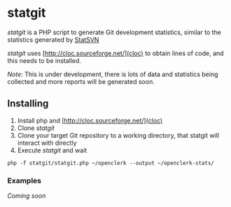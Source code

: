 statgit
=======

_statgit_ is a PHP script to generate Git development statistics, 
similar to the statistics generated by [StatSVN](http://www.statsvn.org/)

_statgit_ uses [http://cloc.sourceforge.net/](cloc) to obtain lines of code, and this needs to
be installed.

_Note:_ This is under development, there is lots of data and statistics being collected and more reports
will be generated soon.

## Installing

1. Install php and [http://cloc.sourceforge.net/](cloc)
1. Clone _statgit_
1. Clone your target Git repository to a working directory, that statgit will interact with directly
1. Execute _statgit_ and wait

```
php -f statgit/statgit.php ~/openclerk --output ~/openclerk-stats/
```

### Examples

_Coming soon_

